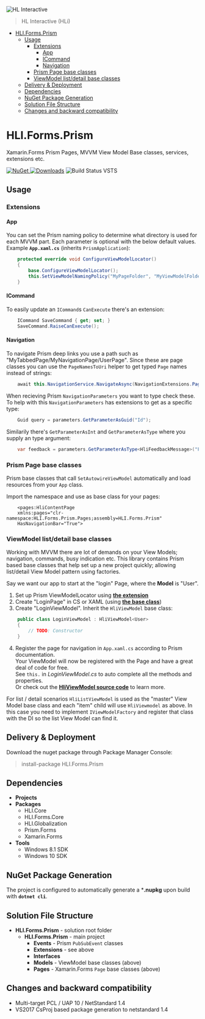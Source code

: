 ![HL Interactive](https://www.dropbox.com/s/fdyzvkso9zs9ndf/HLi.Signature.DVDs.jpg?dl=1)
> HL Interactive (HLi)

- [HLI.Forms.Prism](#hliformsprism)
  * [Usage](#usage)
    + [Extensions](#extensions)
      - [App](#app)
      - [ICommand](#icommand)
      - [Navigation](#navigation)
    + [Prism Page base classes](#prism-page-base-classes)
    + [ViewModel list/detail base classes](#viewmodel-list-detail-base-classes)
  * [Delivery & Deployment](#delivery---deployment)
  * [Dependencies](#dependencies)
  * [NuGet Package Generation](#nuget-package-generation)
  * [Solution File Structure](#solution-file-structure)
  * [Changes and backward compatibility](#changes-and-backward-compatibility)

# HLI.Forms.Prism #
Xamarin.Forms Prism Pages, MVVM View Model Base classes, services, extensions etc.

[![NuGet](https://img.shields.io/nuget/v/HLI.Forms.Prism.svg)
![Downloads](https://img.shields.io/nuget/dt/HLI.Forms.Prism.svg)](https://preview.nuget.org/packages/HLI.Forms.Prism/)
![Build Status VSTS](https://nodessoft.visualstudio.com/_apis/public/build/definitions/3ed91d4b-9b9f-4c69-b511-406908c52385/24/badge)

## Usage
### Extensions
#### App
You can set the Prism naming policy to determine what directory is used for each MVVM part. Each parameter is optional with the below default values.   
Example **`App.xaml.cs`** (inherits `PrismApplication`):

```csharp
    protected override void ConfigureViewModelLocator()
    {
        base.ConfigureViewModelLocator();
        this.SetViewModelNamingPolicy("MyPageFolder", "MyViewModelFolder", "PageSuffix", "ViewModelSuffix");
    }
```

#### ICommand
To easily update an `ICommand`s `CanExecute` there's an extension:

```csharp
	ICommand SaveCommand { get; set; }
	SaveCommand.RaiseCanExecute();
```

#### Navigation
To navigate Prism deep links you use a path such as "MyTabbedPage/MyNavigationPage/UserPage". Since these are page classes you can use the `PageNamesToUri` helper to get typed `Page` names instead of strings: 
	
```csharp
	await this.NavigationService.NavigateAsync(NavigationExtensions.PageNamesToUri(nameof(MyNavigationPage), nameof(MyTabbedPage), nameof(UserPage);
```

When recieving Prism `NavigationParameters` you want to type check these. To help with this `NavigationParameters` has extensions to get as a specific type:

```csharp
	Guid query = parameters.GetParameterAsGuid("Id");
```

Similarily there's `GetParameterAsInt` and `GetParameterAsType` where you supply an type argument:

```csharp
	var feedback = parameters.GetParameterAsType<HliFeedbackMessage>("Feedback");
```

### Prism Page base classes
Prism base classes that call `SetAutowireViewModel` automatically and load resources from your `App` class.

Import the namespace and use as base class for your pages:

```xaml
	<pages:HliContentPage
	xmlns:pages="clr-namespace:HLI.Forms.Prism.Pages;assembly=HLI.Forms.Prism"
	HasNavigationBar="True">
```

### ViewModel list/detail base classes
Working with MVVM there are lot of demands on your View Models; navigation, commands, busy indication etc. This library contains Prism based base classes that help set up a new project quickly; allowing list/detail View Model pattern using factories.

Say we want our app to start at the "login" Page, where the **Model** is "User".

1. Set up Prism ViewModelLocator using **[the extension](#app)**
2. Create "LoginPage" in CS or XAML (using **[the base class](#pages)**)
3. Create "LoginViewModel". Inherit the `HliViewModel` base class:

```csharp
	public class LoginViewModel : HliViewModel<User>
	{
		// TODO: Constructor
	}
```

4. Register the page for navigation in `App.xaml.cs` according to Prism documentation.  
Your ViewModel will now be registered with the Page and have a great deal of code for free.  
See `this.` in *LoginViewModel.cs* to auto complete all the methods and properties.  
Or check out the **[HliViewModel source code](HLI.Forms.Prism/Models/HliViewModel.cs "HliViewModel.cs")** to learn more.

For list / detail scenarios `HliListViewModel` is used as the "master" View Model base class and each "item" child will use `HliViewmodel` as above. In this case you need to implement `IViewModelFactory` and register that class with the DI so the list View Model can find it.

## Delivery & Deployment
Download the nuget package through Package Manager Console:

> install-package HLI.Forms.Prism

## Dependencies
* **Projects**
* **Packages**
	* HLI.Core
	* HLI.Forms.Core
	* HLI.Globalization
	* Prism.Forms
	* Xamarin.Forms
* **Tools**
	* Windows 8.1 SDK
	* Windows 10 SDK

## NuGet Package Generation
The project is configured to automatically generate a ***.nupkg** upon build with **`dotnet cli`**.

## Solution File Structure

* **HLI.Forms.Prism** - solution root folder
	* **HLI.Forms.Prism**  - main project
		* **Events** - Prism `PubSubEvent` classes
		* **Extensions** - see above
		* **Interfaces**
		* **Models** - ViewModel base classes (above)
		* **Pages** - Xamarin.Forms `Page` base classes (above)

## Changes and backward compatibility
* Multi-target PCL / UAP 10 / NetStandard 1.4
* VS2017 CsProj based package generation to netstandard 1.4